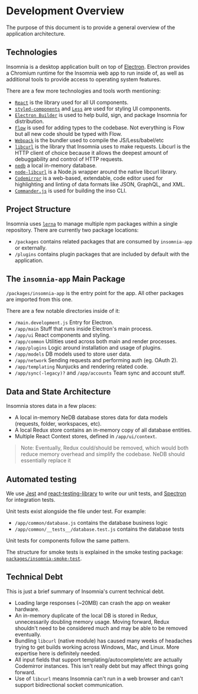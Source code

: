 # Development Overview

The purpose of this document is to provide a general overview of the application architecture.

## Technologies

Insomnia is a desktop application built on top of [Electron](http://electronjs.org/). Electron
provides a Chromium runtime for the Insomnia web app to run inside of, as well as additional tools
to provide access to operating system features.

There are a few more technologies and tools worth mentioning:

- [`React`](https://reactjs.org/) is the library used for all UI components.
- [`styled-components`](https://styled-components.com/) and [`Less`](http://lesscss.org/) are used for styling UI components.
- [`Electron Builder`](https://github.com/electron-userland/electron-builder) is used to help build, sign, and package Insomnia for distribution.
- [`Flow`](https://flow.org/) is used for adding types to the codebase. Not everything is Flow but all new code should be typed with Flow.
- [`Webpack`](https://webpack.js.org/) is the bundler used to compile the JS/Less/babel/etc
- [`libcurl`](https://curl.se/libcurl/) is the library that Insomnia uses to make requests. Libcurl is the HTTP client of choice because it allows the deepest amount of debuggability and control of HTTP requests.
- [`nedb`](https://github.com/louischatriot/nedb) a local in-memory database.
- [`node-libcurl`](https://github.com/JCMais/node-libcurl) is a Node.js wrapper around the native libcurl library.
- [`Codemirror`](https://codemirror.net/) is a web-based, extendable, code editor used for highlighting and linting of data formats like JSON, GraphQL, and XML.
- [`Commander.js`](https://github.com/tj/commander.js) is used for building the inso CLI.

## Project Structure

Insomnia uses [`lerna`](https://lerna.js.org/) to manage multiple npm packages within a single repository. There are currently two package locations:

- `/packages` contains related packages that are consumed by `insomnia-app` or externally.
- `/plugins` contains plugin packages that are included by default with the application.

## The `insomnia-app` Main Package

`/packages/insomnia-app` is the entry point for the app. All other packages are imported from this one.

There are a few notable directories inside of it:

- `/main.development.js` Entry for Electron.
- `/app/main` Stuff that runs inside Electron's main process.
- `/app/ui` React components and styling.
- `/app/common` Utilities used across both main and render processes.
- `/app/plugins` Logic around installation and usage of plugins.
- `/app/models` DB models used to store user data.
- `/app/network` Sending requests and performing auth (eg. OAuth 2).
- `/app/templating` Nunjucks and rendering related code.
- `/app/sync(-legacy)?` and `/app/accounts` Team sync and account stuff.

## Data and State Architecture

Insomnia stores data in a few places:

- A local in-memory NeDB database stores data for data models (requests, folder, workspaces, etc).
- A local Redux store contains an in-memory copy of all database entities.
- Multiple React Context stores, defined in `/app/ui/context`.

> Note: Eventually, Redux could/should be removed, which would both reduce memory overhead and simplify the codebase. NeDB should essentially replace it

## Automated testing

We use [Jest](https://jestjs.io/) and [react-testing-library](https://testing-library.com/docs/react-testing-library)
to write our unit tests, and [Spectron](https://www.electronjs.org/spectron) for integration tests.

Unit tests exist alongside the file under test. For example:

- `/app/common/database.js` contains the database business logic
- `/app/common/__tests__/database.test.js` contains the database tests

Unit tests for components follow the same pattern.

The structure for smoke tests is explained in the smoke testing package: [`packages/insomnia-smoke-test`](/packages/insomnia-smoke-test).

## Technical Debt

This is just a brief summary of Insomnia's current technical debt.

- Loading large responses (~20MB) can crash the app on weaker hardware.
- An in-memory duplicate of the local DB is stored in Redux, unnecessarily doubling memory usage. Moving forward, Redux shouldn't need to be considered much and may be able to be removed eventually.
- Bundling `libcurl` (native module) has caused many weeks of headaches trying to get builds working across Windows, Mac, and Linux. More expertise here is definitely needed.
- All input fields that support templating/autocomplete/etc are actually Codemirror instances. This isn't really debt but may affect things going forward.
- Use of `libcurl` means Insomnia can't run in a web browser and can't support bidirectional socket communication.
